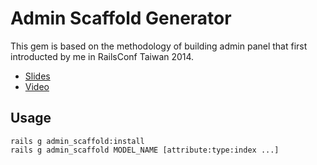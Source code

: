 # Admin Scaffold Generator

This gem is based on the methodology of building admin panel that first introducted by me in RailsConf Taiwan 2014.

- [Slides](http://tonytonyjan.net/slides/2014-04-25-better-rails-backstage/#/)
- [Video](https://www.youtube.com/watch?v=UsHVlfcU5sg)

## Usage

```
rails g admin_scaffold:install
rails g admin_scaffold MODEL_NAME [attribute:type:index ...]
```